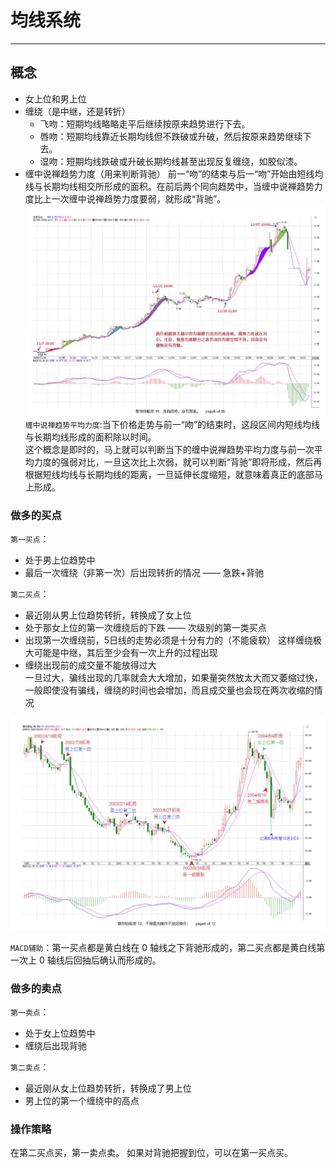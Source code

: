 # 均线系统

---

## 概念
- 女上位和男上位
- 缠绕（是中继，还是转折）
  - 飞吻：短期均线略略走平后继续按原来趋势进行下去。
  - 唇吻：短期均线靠近长期均线但不跌破或升破，然后按原来趋势继续下去。
  - 湿吻：短期均线跌破或升破长期均线甚至出现反复缠绕，如胶似漆。
- 缠中说禅趋势力度（用来判断背驰）
  前一“吻”的结束与后一“吻”开始由短线均线与长期均线相交所形成的面积。在前后两个同向趋势中，当缠中说禅趋势力度比上一次缠中说禅趋势力度要弱，就形成“背驰”。  
  ![趋势力度的面积块示例](./images/趋势平均力度.png)  
  `缠中说禅趋势平均力度`:当下价格走势与前一“吻”的结束时，这段区间内短线均线与长期均线形成的面积除以时间。   
  这个概念是即时的，马上就可以判断当下的缠中说禅趋势平均力度与前一次平均力度的强弱对比，一旦这次比上次弱，就可以判断“背驰”即将形成，然后再根据短线均线与长期均线的距离，一旦延伸长度缩短，就意味着真正的底部马上形成。  

### 做多的买点
`第一买点`：
- 处于男上位趋势中  
- 最后一次缠绕（非第一次）后出现转折的情况 —— 急跌+背驰  

`第二买点`：
- 最近刚从男上位趋势转折，转换成了女上位  
- 处于那女上位的第一次缠绕后的下跌 —— 次级别的第一类买点  
- 出现第一次缠绕前，5日线的走势必须是十分有力的（不能疲软）
  这样缠绕极大可能是中继，其后至少会有一次上升的过程出现
- 缠绕出现前的成交量不能放得过大  
  一旦过大，骗线出现的几率就会大大增加，如果量突然放太大而又萎缩过快，一般即使没有骗线，缠绕的时间也会增加，而且成交量也会现在两次收缩的情况

![第一二买点示例](./images/男上位后第一二买.png)

`MACD辅助`：第一买点都是黄白线在 0 轴线之下背驰形成的，第二买点都是黄白线第一次上 0 轴线后回抽后确认而形成的。


### 做多的卖点
`第一卖点`：
- 处于女上位趋势中
- 缠绕后出现背驰
  
`第二卖点`：
- 最近刚从女上位趋势转折，转换成了男上位  
- 男上位的第一个缠绕中的高点

### 操作策略
在第二买点买，第一卖点卖。
如果对背驰把握到位，可以在第一买点买。   